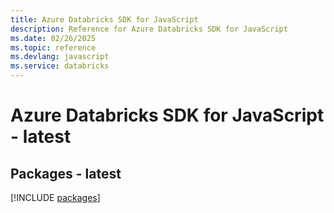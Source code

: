 ```yaml
---
title: Azure Databricks SDK for JavaScript
description: Reference for Azure Databricks SDK for JavaScript
ms.date: 02/26/2025
ms.topic: reference
ms.devlang: javascript
ms.service: databricks
---
```

# Azure Databricks SDK for JavaScript - latest
## Packages - latest
[!INCLUDE [packages](databricks-index.md)]